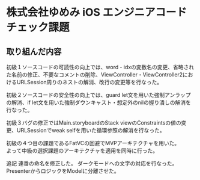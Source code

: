 # 株式会社ゆめみ iOS エンジニアコードチェック課題

## 取り組んだ内容
初級１ソースコードの可読性の向上では、word・idxの変数名の変更、省略された名前の修正、不要なコメントの削除、ViewController・ViewController2におけるURLSession周りのネストの解消、改行の変更等を行なった。  
  
初級２ソースコードの安全性の向上では、guard let文を用いた強制アンラップの解消、if let文を用いた強制ダウンキャスト・想定外のnilの握り潰しの解消を行なった。  
  
初級３バグの修正ではMain.storyboardのStack viewのConstraintsの値の変更、URLSessionでweak selfを用いた循環参照の解消を行なった。
  
初級の４つ目の課題であるFatVCの回避でMVPアーキテクチャを用いた。  
よって中級の選択課題のアーキテクチャを適用を同時に行った。  

追記
連番の命名を修正した。
ダークモードへの文字の対応を行なった。
PresenterからロジックをModelに分離させた。

